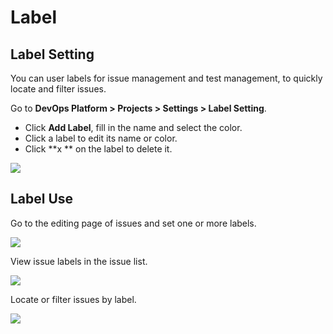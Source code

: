 # Label

## Label Setting

You can user labels for issue management and test management, to quickly locate and filter issues.

Go to **DevOps Platform > Projects > Settings > Label Setting**.

* Click **Add Label**, fill in the name and select the color.
* Click a label to edit its name or color.
* Click **x ** on the label to delete it.

![](http://terminus-paas.oss-cn-hangzhou.aliyuncs.com/paas-doc/2021/12/10/b87b622c-e24d-4b5f-9de1-1e542ac9dbac.png)

## Label Use

Go to the editing page of issues and set one or more labels.

![](http://terminus-paas.oss-cn-hangzhou.aliyuncs.com/paas-doc/2021/12/10/de90de73-640b-4887-ab43-fd59ae6ce016.png)

View issue labels in the issue list.

![](http://terminus-paas.oss-cn-hangzhou.aliyuncs.com/paas-doc/2021/12/10/86339a9b-49a3-4d6a-aeac-a5ec7ff511dc.png)

Locate or filter issues by label.

![](http://terminus-paas.oss-cn-hangzhou.aliyuncs.com/paas-doc/2021/12/10/8bea1995-9002-480a-b76c-a21ef0ebe6b6.png)
